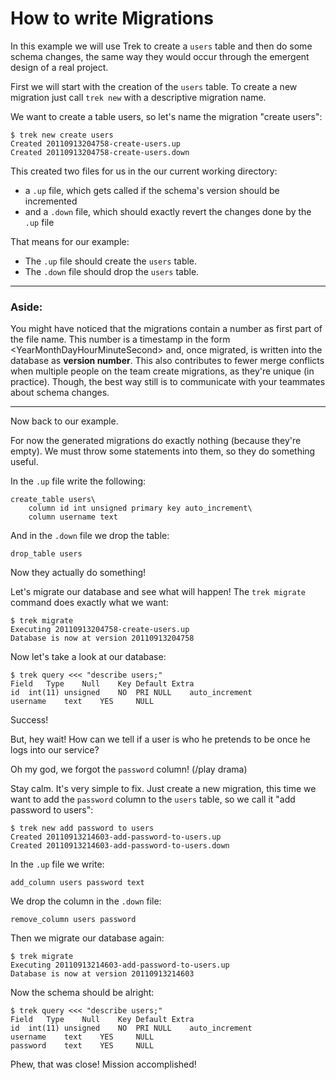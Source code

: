 How to write Migrations
=======================

In this example we will use Trek to create a `users` table and then do
some schema changes, the same way they would occur through the emergent
design of a real project.

First we will start with the creation of the `users` table. To create a
new migration just call `trek new` with a descriptive migration name.

We want to create a table users, so let's name the migration "create
users":

    $ trek new create users
    Created 20110913204758-create-users.up
    Created 20110913204758-create-users.down

This created two files for us in the our current working directory:

 * a `.up` file, which gets called if the schema's version should be
   incremented
 * and a `.down` file, which should exactly revert the changes done by
   the `.up` file

That means for our example:

 * The `.up` file should create the `users` table.
 * The `.down` file should drop the `users` table.

 * * *

### Aside:

You might have noticed that the migrations contain a number as first part of the
file name. This number is a timestamp in the form
\<YearMonthDayHourMinuteSecond\> and, once migrated, is written into the
database as **version number**. 
This also contributes to fewer merge conflicts when multiple people on 
the team create migrations, as they're unique (in practice). Though, 
the best way still is to communicate with your teammates 
about schema changes.

 * * *

Now back to our example.

For now the generated migrations do exactly nothing (because they're
empty). We must throw some statements into them, so they do something
useful.

In the `.up` file write the following:

    create_table users\
        column id int unsigned primary key auto_increment\
        column username text

And in the `.down` file we drop the table:

    drop_table users

Now they actually do something!

Let's migrate our database and see what will happen! The `trek migrate`
command does exactly what we want:

    $ trek migrate
    Executing 20110913204758-create-users.up
    Database is now at version 20110913204758

Now let's take a look at our database:

    $ trek query <<< "describe users;"
    Field	Type	Null	Key	Default	Extra
    id	int(11) unsigned	NO	PRI	NULL	auto_increment
    username	text	YES		NULL	

Success!

But, hey wait! How can we tell if a user is who he pretends to be
once he logs into our service?

Oh my god, we forgot the `password` column! (/play drama)

Stay calm. It's very simple to fix. Just create a new migration, this
time we want to add the `password` column to the `users` table, so we call 
it "add password to users":

    $ trek new add password to users
    Created 20110913214603-add-password-to-users.up
    Created 20110913214603-add-password-to-users.down

In the `.up` file we write:

    add_column users password text

We drop the column in the `.down` file:

    remove_column users password

Then we migrate our database again:

    $ trek migrate
    Executing 20110913214603-add-password-to-users.up
    Database is now at version 20110913214603

Now the schema should be alright:

    $ trek query <<< "describe users;"
    Field	Type	Null	Key	Default	Extra
    id	int(11) unsigned	NO	PRI	NULL	auto_increment
    username	text	YES		NULL	
    password	text	YES		NULL	

Phew, that was close! Mission accomplished!

<!--
The example is finished now, so we will look a bit more in depth
at the language which Trek provides for writing migrations.

Trek's DSL
----------

The easiest command is the `execute` command. This command lets you run
raw SQL against the database. The `execute` command
takes exactly one argument: the SQL query.

Though, beware! If you have a golden hammer, everything looks like a
nail!
It has quite an important drawback: Your migrations will most probably
only work on one kind of Database.

So my suggestion is, to use this at your own risk, to plug the holes
left by higher-level commands.

Trek provides you with quite a few commands which automate common 
tasks in schema managment, without doing SQL.

-->


